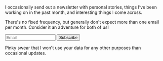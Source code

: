 ---
---
I occasionally send out a newsletter with personal stories, things I’ve been working on in the past month, and interesting things I come across.

There's no fixed frequency, but generally don't expect more than one email per month. Consider it an adventure for both of us!

<form
  method="post"
  action="https://mailcoach.sebastiandedeyne.com/mailcoach/subscribe/dea7aea5-9eac-4736-aa3e-55adcdc07eb6"
  class="newsletter-form"
>
  <div class="newsletter-form-input-wrapper">
    <input
      type="email"
      value=""
      name="email"
      style="max-width: 22ch"
      placeholder="Email"
    >
    <input type="submit" value="Subscribe" />
  </div>
  <p>
    Pinky swear that I won't use your data for any other purposes than occasional updates.
  </p>
</form>
